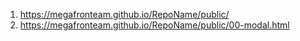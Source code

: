 1. <https://megafronteam.github.io/RepoName/public/>
2. <https://megafronteam.github.io/RepoName/public/00-modal.html>